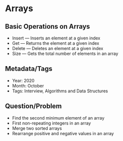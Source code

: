 # Arrays

## Basic Operations on Arrays

*   Insert — Inserts an element at a given index
*   Get — Returns the element at a given index
*   Delete — Deletes an element at a given index
*   Size — Gets the total number of elements in an array

## Metadata/Tags

* Year: 2020
* Month: October
* Tags: Interview, Algorithms and Data Structures

## Question/Problem

*   Find the second minimum element of an array
*   First non-repeating integers in an array
*   Merge two sorted arrays
*   Rearrange positive and negative values in an array

